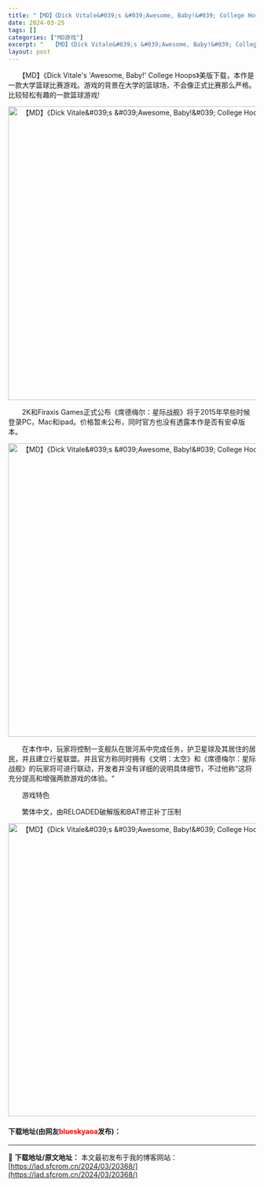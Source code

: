 ```yaml
---
title: "【MD】《Dick Vitale&#039;s &#039;Awesome, Baby!&#039; College Hoops》美版下载"
date: 2024-03-25
tags: []
categories: ["MD游戏"]
excerpt: "　　【MD】《Dick Vitale&#039;s &#039;Awesome, Baby!&#039; College Hoops》美版下载，本作是一款大学篮球比赛游戏。游戏的背景在大学的篮球场，不会像正式比赛那么严格。比较轻松有趣的一款篮球游戏! 　　2K和Firaxis Games正式公布《席德梅尔&hellip;"
layout: post
---
```


 <p>　　【MD】《Dick Vitale&#39;s &#39;Awesome, Baby!&#39; College Hoops》美版下载，本作是一款大学篮球比赛游戏。游戏的背景在大学的篮球场，不会像正式比赛那么严格。比较轻松有趣的一款篮球游戏!</p> <p align="center"><img align="" border="0" src="https://lad.sfcrom.cn/wp-content/uploads/2024/03/20240325_660108710b9c1.png" width="598" alt="【MD】《Dick Vitale&amp;#039;s &amp;#039;Awesome, Baby!&amp;#039; College Hoops》美版下载" /></p> <p>　　2K和Firaxis Games正式公布《席德梅尔：星际战舰》将于2015年早些时候登录PC，Mac和ipad。价格暂未公布，同时官方也没有透露本作是否有安卓版本。</p> <p align="center"><img align="" border="0" src="https://lad.sfcrom.cn/wp-content/uploads/2024/03/20240325_66010871b86b2.png" width="598" alt="【MD】《Dick Vitale&amp;#039;s &amp;#039;Awesome, Baby!&amp;#039; College Hoops》美版下载" /></p> <p>　　在本作中，玩家将控制一支舰队在银河系中完成任务，护卫星球及其居住的居民，并且建立行星联盟。并且官方称同时拥有《文明：太空》和《席德梅尔：星际战舰》的玩家将可进行联动，开发者并没有详细的说明具体细节，不过他称&ldquo;这将充分提高和增强两款游戏的体验。&ldquo;</p> <p>　　游戏特色</p> <p>　　繁体中文，由RELOADED破解版和BAT修正补丁压制</p> <p align="center"><img align="" border="0" src="https://lad.sfcrom.cn/wp-content/uploads/2024/03/20240325_660108726b0d2.png" width="597" alt="【MD】《Dick Vitale&amp;#039;s &amp;#039;Awesome, Baby!&amp;#039; College Hoops》美版下载" /></p> <p><h4>下载地址(由网友<font color="red">blueskyaoa</font>发布)：</h4></p> 

---
📖 **下载地址/原文地址：** 本文最初发布于我的博客网站：[https://lad.sfcrom.cn/2024/03/20368/](https://lad.sfcrom.cn/2024/03/20368/)

